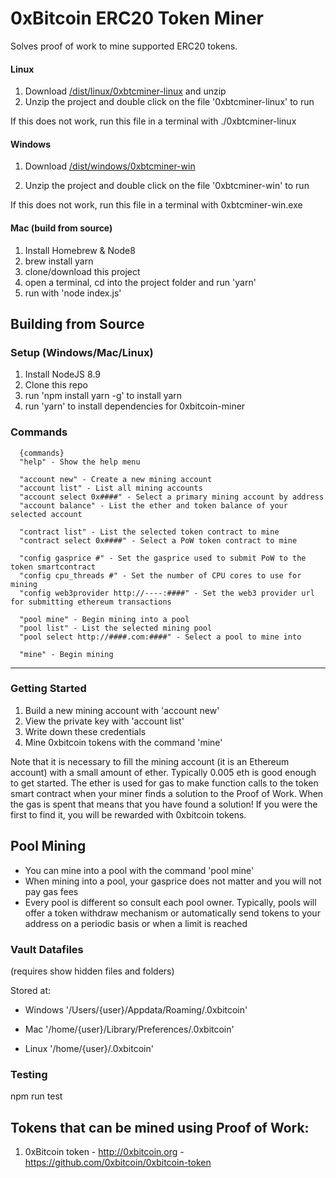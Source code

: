 
# 0xBitcoin ERC20 Token Miner

Solves proof of work to mine supported ERC20 tokens.  

#### Linux
1. Download [/dist/linux/0xbtcminer-linux](https://github.com/0xbitcoin/0xbitcoin-miner/raw/master/dist/0xbtcminer-linux.zip) and unzip
2. Unzip the project and double click on the file '0xbtcminer-linux' to run

If this does not work, run this file in a terminal with ./0xbtcminer-linux


#### Windows
1. Download [/dist/windows/0xbtcminer-win](https://github.com/0xbitcoin/0xbitcoin-miner/raw/master/dist/0xbtcminer-win.zip)

2. Unzip the project and double click on the file '0xbtcminer-win' to run

If this does not work, run this file in a terminal with 0xbtcminer-win.exe


#### Mac (build from source)
1. Install Homebrew & Node8
2. brew install yarn
3. clone/download this project
4. open a terminal, cd into the project folder and run 'yarn'
5. run with 'node index.js'

## Building from Source

### Setup (Windows/Mac/Linux)
1. Install NodeJS 8.9
2. Clone this repo
3. run 'npm install yarn -g' to install yarn
4. run 'yarn' to install dependencies for 0xbitcoin-miner


### Commands

      {commands}
      "help" - Show the help menu

      "account new" - Create a new mining account
      "account list" - List all mining accounts
      "account select 0x####" - Select a primary mining account by address
      "account balance" - List the ether and token balance of your selected account

      "contract list" - List the selected token contract to mine
      "contract select 0x####" - Select a PoW token contract to mine

      "config gasprice #" - Set the gasprice used to submit PoW to the token smartcontract
      "config cpu_threads #" - Set the number of CPU cores to use for mining
      "config web3provider http://----:####" - Set the web3 provider url for submitting ethereum transactions

      "pool mine" - Begin mining into a pool
      "pool list" - List the selected mining pool
      "pool select http://####.com:####" - Select a pool to mine into

      "mine" - Begin mining




---------------

### Getting Started
1. Build a new mining account with 'account new'
2. View the private key with 'account list'
3. Write down these credentials
4. Mine 0xbitcoin tokens with the command 'mine'

Note that it is necessary to fill the mining account (it is an Ethereum account) with a small amount of ether.  Typically 0.005 eth is good enough to get started.  The ether is used for gas to make function calls to the token smart contract when your miner finds a solution to the Proof of Work.  When the gas is spent that means that you have found a solution! If you were the first to find it, you will be rewarded with 0xbitcoin tokens.  



## Pool Mining
- You can mine into a pool with the command 'pool mine'
- When mining into a pool, your gasprice does not matter and you will not pay gas fees
- Every pool is different so consult each pool owner.  Typically, pools will offer a token withdraw mechanism or automatically send tokens to your address on a periodic basis or when a limit is reached



### Vault Datafiles
(requires show hidden files and folders)

Stored at:

- Windows
    '/Users/{user}/Appdata/Roaming/.0xbitcoin'

- Mac
    '/home/{user}/Library/Preferences/.0xbitcoin'

- Linux
    '/home/{user}/.0xbitcoin'




### Testing

npm run test

## Tokens that can be mined using Proof of Work:

1. 0xBitcoin token - http://0xbitcoin.org - https://github.com/0xbitcoin/0xbitcoin-token
